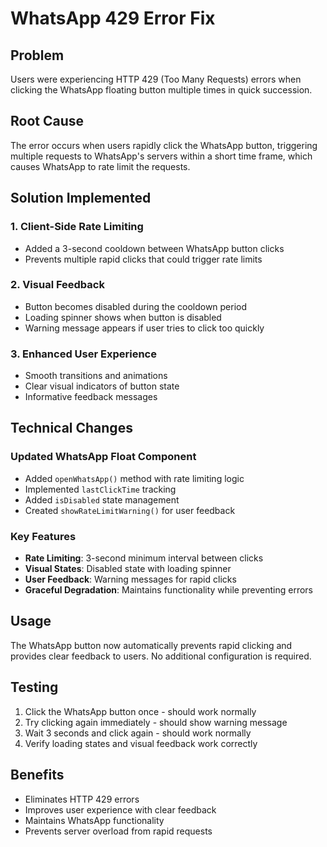 # WhatsApp 429 Error Fix

## Problem
Users were experiencing HTTP 429 (Too Many Requests) errors when clicking the WhatsApp floating button multiple times in quick succession.

## Root Cause
The error occurs when users rapidly click the WhatsApp button, triggering multiple requests to WhatsApp's servers within a short time frame, which causes WhatsApp to rate limit the requests.

## Solution Implemented

### 1. Client-Side Rate Limiting
- Added a 3-second cooldown between WhatsApp button clicks
- Prevents multiple rapid clicks that could trigger rate limits

### 2. Visual Feedback
- Button becomes disabled during the cooldown period
- Loading spinner shows when button is disabled
- Warning message appears if user tries to click too quickly

### 3. Enhanced User Experience
- Smooth transitions and animations
- Clear visual indicators of button state
- Informative feedback messages

## Technical Changes

### Updated WhatsApp Float Component
- Added `openWhatsApp()` method with rate limiting logic
- Implemented `lastClickTime` tracking
- Added `isDisabled` state management
- Created `showRateLimitWarning()` for user feedback

### Key Features
- **Rate Limiting**: 3-second minimum interval between clicks
- **Visual States**: Disabled state with loading spinner
- **User Feedback**: Warning messages for rapid clicks
- **Graceful Degradation**: Maintains functionality while preventing errors

## Usage
The WhatsApp button now automatically prevents rapid clicking and provides clear feedback to users. No additional configuration is required.

## Testing
1. Click the WhatsApp button once - should work normally
2. Try clicking again immediately - should show warning message
3. Wait 3 seconds and click again - should work normally
4. Verify loading states and visual feedback work correctly

## Benefits
- Eliminates HTTP 429 errors
- Improves user experience with clear feedback
- Maintains WhatsApp functionality
- Prevents server overload from rapid requests